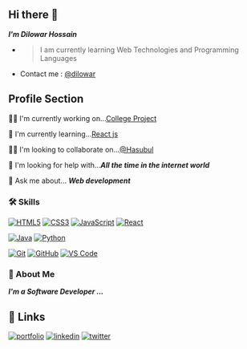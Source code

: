 ## Hi there 👋

**_I'm Dilowar Hossain_**

* > I am currently learning Web Technologies and Programming Languages

* Contact me : [@dilowar](mailto:dilowar101@gmail.com)

## Profile Section
👩‍💻 I'm currently working on...[College Project](https://github.com/dilowar-hossain/semester-project)

🧠 I'm currently learning...[React js](https://react.dev/learn)

👯‍♀️ I'm looking to collaborate on...[@Hasubul](https://github.com/Hasibul89)

🤔 I'm looking for help with..._**All the time in the internet world**_

💬 Ask me about...  **_Web development_**

### 🛠 Skills
[![HTML5](https://img.shields.io/badge/-HTML5-%23E44D27?style=flat-square&logo=html5&logoColor=ffffff)]()
[![CSS3](https://img.shields.io/badge/-CSS3-%231572B6?style=flat-square&logo=css3)]()
[![JavaScript](https://img.shields.io/badge/-JavaScript-%23F7DF1C?style=flat-square&logo=javascript&logoColor=000000&labelColor=%23F7DF1C&color=%23FFCE5A)](https://www.javascript.com/)
[![React](https://img.shields.io/badge/-ReactJs-%23282C34?style=flat-square&logo=react)](https://reactjs.org/)

[![Java](https://img.shields.io/badge/-Java-%23ee7600?style=flat-square&logo=java&logoColor=%23ffffff)](https://www.java.com/en/)
[![Python](https://img.shields.io/badge/-Python-%23EEE32C?style=flat-square&logo=python)](https://www.python.org/)



[![Git](https://img.shields.io/badge/-Git-%23F05032?style=flat-square&logo=git&logoColor=%23ffffff)](https://git-scm.com/)
[![GitHub](https://img.shields.io/badge/-GitHub-%237C8495?style=flat-square&logo=github&logoColor=%23282C34)]()
[![VS Code](https://img.shields.io/badge/-VSCode-%23007ACC?style=flat-square&logo=visual-studio-code)](https://code.visualstudio.com/)


### 🚀 About Me
**_I'm a Software Developer ..._**

## 🔗 Links
[![portfolio](https://img.shields.io/badge/portfolio-000?style=for-the-badge&logo=ko-fi&logoColor=white)](https://dilowar.tech/)
[![linkedin](https://img.shields.io/badge/linkedin-0A66C2?style=for-the-badge&logo=linkedin&logoColor=white)](https://www.linkedin.com/in/dilowar-hossain?utm_source=share&utm_campaign=share_via&utm_content=profile&utm_medium=android_app)
[![twitter](https://img.shields.io/badge/twitter-1DA1F2?style=for-the-badge&logo=twitter&logoColor=white)](https://twitter.com/dilowarhossain_)







<!--
**dilowar-hossain/dilowar-hossain** is a ✨ _special_ ✨ repository because its `README.md` (this file) appears on your GitHub profile.

Here are some ideas to get you started:

- 🔭 I’m currently working on ...
- 🌱 I’m currently learning ...
- 👯 I’m looking to collaborate on ...
- 🤔 I’m looking for help with ...
- 💬 Ask me about ... dilowar101@gmail.com
- 📫 How to reach me: ...
- 😄 Pronouns: ...
- ⚡ Fun fact: ...
-->
